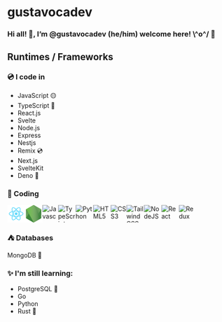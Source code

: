 # gustavocadev
### Hi all! 👋, I’m @gustavocadev (he/him) welcome here! \\^o^/  🌱

## Runtimes / Frameworks 
### 💿 I code in
* JavaScript 🟡
* TypeScript 🔵
* React.js
* Svelte 
* Node.js
* Express
* Nestjs
* Remix 💿
* Next.js
* SvelteKit
* Deno 🦕

### 🚀 Coding
<img align="left" alt="React" width="40px" src="https://raw.githubusercontent.com/github/explore/80688e429a7d4ef2fca1e82350fe8e3517d3494d/topics/react/react.png">

<img align="left" alt="Nodejs" width="40px" src="https://raw.githubusercontent.com/github/explore/80688e429a7d4ef2fca1e82350fe8e3517d3494d/topics/nodejs/nodejs.png">

<img align="left" src="https://raw.githubusercontent.com/danielcranney/readme-generator/main/public/icons/skills/javascript-colored.svg" width="36" height="36" alt="Javascript" />

<img align="left" src="https://raw.githubusercontent.com/danielcranney/readme-generator/main/public/icons/skills/typescript-colored.svg" width="40" height="40" alt="TypeScript" />

<img align="left" src="https://raw.githubusercontent.com/danielcranney/readme-generator/main/public/icons/skills/python-colored.svg" width="40" height="40" alt="Python" />

<img align="left" src="https://raw.githubusercontent.com/danielcranney/readme-generator/main/public/icons/skills/html5-colored.svg" width="40" height="40" alt="HTML5" />

<img align="left" src="https://raw.githubusercontent.com/danielcranney/readme-generator/main/public/icons/skills/css3-colored.svg" width="36" height="36" alt="CSS3" />

<img align="left" src="https://raw.githubusercontent.com/danielcranney/readme-generator/main/public/icons/skills/tailwindcss-colored.svg" width="40" height="40" alt="TailwindCSS" />

<img align="left" src="https://raw.githubusercontent.com/danielcranney/readme-generator/main/public/icons/skills/nodejs-colored.svg" width="40" height="40" alt="NodeJS" />

<img align="left" src="https://raw.githubusercontent.com/danielcranney/readme-generator/main/public/icons/skills/react-colored.svg" width="40" height="40" alt="React" />

<img align="left" src="https://raw.githubusercontent.com/danielcranney/readme-generator/main/public/icons/skills/redux-colored.svg" width="40" height="40" alt="Redux" />

<p align="left">

<br/>
<br/>

### ⛺ Databases
MongoDB 🍃

### ✨ I'm still learning:
* PostgreSQL 🐘
* Go
* Python
* Rust 🦀
<!---
gustavoca11/gustavoca11 is a ✨ special ✨ repository because its `README.md` (this file) appears on your GitHub profile.
You can click the Preview link to take a look at your changes.
--->
